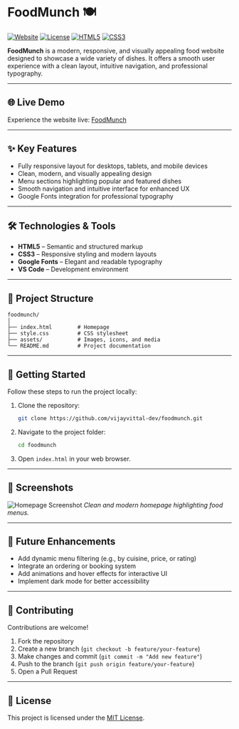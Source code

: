 # FoodMunch 🍽️

[![Website](https://img.shields.io/badge/Website-Live-brightgreen)](https://vijayvittal-dev.github.io/foodmunch/)
[![License](https://img.shields.io/badge/License-MIT-blue)](LICENSE)
[![HTML5](https://img.shields.io/badge/HTML5-E34F26?logo=html5\&logoColor=white)](https://developer.mozilla.org/en-US/docs/Web/HTML)
[![CSS3](https://img.shields.io/badge/CSS3-1572B6?logo=css3\&logoColor=white)](https://developer.mozilla.org/en-US/docs/Web/CSS)

**FoodMunch** is a modern, responsive, and visually appealing food website designed to showcase a wide variety of dishes. It offers a smooth user experience with a clean layout, intuitive navigation, and professional typography.

---

## 🌐 Live Demo

Experience the website live: [FoodMunch](https://vijayvittal-dev.github.io/foodmunch/)

---

## ✨ Key Features

* Fully responsive layout for desktops, tablets, and mobile devices
* Clean, modern, and visually appealing design
* Menu sections highlighting popular and featured dishes
* Smooth navigation and intuitive interface for enhanced UX
* Google Fonts integration for professional typography

---

## 🛠️ Technologies & Tools

* **HTML5** – Semantic and structured markup
* **CSS3** – Responsive styling and modern layouts
* **Google Fonts** – Elegant and readable typography
* **VS Code** – Development environment

---

## 📂 Project Structure

```
foodmunch/
│
├── index.html        # Homepage
├── style.css         # CSS stylesheet
├── assets/           # Images, icons, and media
└── README.md         # Project documentation
```

---

## 🚀 Getting Started

Follow these steps to run the project locally:

1. Clone the repository:

   ```bash
   git clone https://github.com/vijayvittal-dev/foodmunch.git
   ```
2. Navigate to the project folder:

   ```bash
   cd foodmunch
   ```
3. Open `index.html` in your web browser.

---

## 🎨 Screenshots

![Homepage Screenshot](assets/homepage.png)
*Clean and modern homepage highlighting food menus.*

---

## 🔮 Future Enhancements

* Add dynamic menu filtering (e.g., by cuisine, price, or rating)
* Integrate an ordering or booking system
* Add animations and hover effects for interactive UI
* Implement dark mode for better accessibility

---

## 🤝 Contributing

Contributions are welcome!

1. Fork the repository
2. Create a new branch (`git checkout -b feature/your-feature`)
3. Make changes and commit (`git commit -m "Add new feature"`)
4. Push to the branch (`git push origin feature/your-feature`)
5. Open a Pull Request

---

## 📄 License

This project is licensed under the [MIT License](LICENSE).

